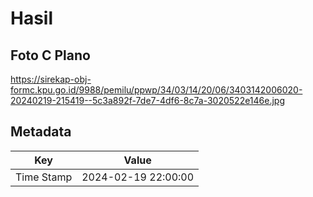 # Hasil

## Foto C Plano

https://sirekap-obj-formc.kpu.go.id/9988/pemilu/ppwp/34/03/14/20/06/3403142006020-20240219-215419--5c3a892f-7de7-4df6-8c7a-3020522e146e.jpg


## Metadata

| Key        | Value               |
| ---------- | ------------------- |
| Time Stamp | 2024-02-19 22:00:00 |



